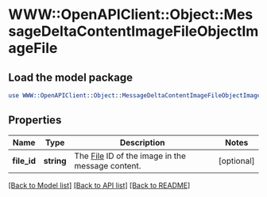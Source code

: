 # WWW::OpenAPIClient::Object::MessageDeltaContentImageFileObjectImageFile

## Load the model package
```perl
use WWW::OpenAPIClient::Object::MessageDeltaContentImageFileObjectImageFile;
```

## Properties
Name | Type | Description | Notes
------------ | ------------- | ------------- | -------------
**file_id** | **string** | The [File](/docs/api-reference/files) ID of the image in the message content. | [optional] 

[[Back to Model list]](../README.md#documentation-for-models) [[Back to API list]](../README.md#documentation-for-api-endpoints) [[Back to README]](../README.md)


